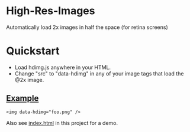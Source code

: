 High-Res-Images
===============

Automatically load 2x images in half the space (for retina screens)

# Quickstart

- Load hdimg.js anywhere in your HTML.
- Change "src" to "data-hdimg" in any of your image tags that load the @2x image.

## [Example](http://ajkochanowicz.github.io/High-Res-Images/)

    <img data-hdimg="foo.png" />

Also see [index.html](http://ajkochanowicz.github.io/High-Res-Images/) in this project for a demo.
